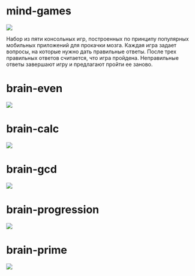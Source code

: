 # mind-games
<a href="https://codeclimate.com/github/Zaven477/mind-games/maintainability"><img src="https://api.codeclimate.com/v1/badges/1fd1680e3a60a6134dc0/maintainability" /></a>

Набор из пяти консольных игр, построенных по принципу популярных мобильных приложений для прокачки мозга. Каждая игра задает вопросы, на которые нужно дать правильные ответы. После трех правильных ответов считается, что игра пройдена. Неправильные ответы завершают игру и предлагают пройти ее заново.

# brain-even
<a href="https://asciinema.org/a/sI2fPxdMZYQU8elxJoKOtHr19" target="_blank"><img src="https://asciinema.org/a/sI2fPxdMZYQU8elxJoKOtHr19.svg" /></a>
# brain-calc
<a href="https://asciinema.org/a/UmgiK3DfV2UiPrZz5k9ddIg2r" target="_blank"><img src="https://asciinema.org/a/UmgiK3DfV2UiPrZz5k9ddIg2r.svg" /></a>
# brain-gcd
<a href="https://asciinema.org/a/A8EA5ivxw9gxa9W9Nutxegimg" target="_blank"><img src="https://asciinema.org/a/A8EA5ivxw9gxa9W9Nutxegimg.svg" /></a>
# brain-progression
<a href="https://asciinema.org/a/1uZv9kYzQj34JuyeVlbWZpto0" target="_blank"><img src="https://asciinema.org/a/1uZv9kYzQj34JuyeVlbWZpto0.svg" /></a>
# brain-prime
<a href="https://asciinema.org/a/sSzJqey2esCd5NeimpH27NtvK" target="_blank"><img src="https://asciinema.org/a/sSzJqey2esCd5NeimpH27NtvK.svg" /></a>
